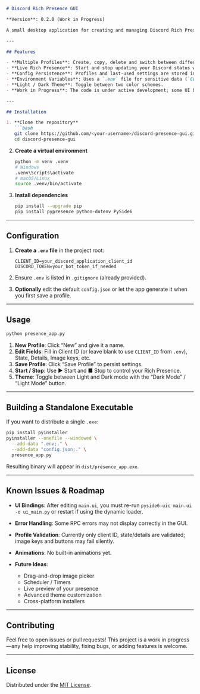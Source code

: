 ````markdown
# Discord Rich Presence GUI

**Version**: 0.2.0 (Work in Progress)

A small desktop application for creating and managing Discord Rich Presence profiles via a graphical interface. Built with Python 3.13, PySide6 (Qt for Python) and pypresence, it lets you define multiple “profiles” of presence data, start/stop updates, switch themes, and save/load your settings to JSON.

---

## Features

- **Multiple Profiles**: Create, copy, delete and switch between different presence configurations.  
- **Live Rich Presence**: Start and stop updating your Discord status with one click.  
- **Config Persistence**: Profiles and last-used settings are stored in `config.json`.  
- **Environment Variables**: Uses a `.env` file for sensitive data (`CLIENT_ID`, `DISCORD_TOKEN`).  
- **Light / Dark Theme**: Toggle between two color schemes.  
- **Work in Progress**: The code is under active development; some UI bindings or code paths may still contain bugs.

---

## Installation

1. **Clone the repository**  
   ```bash
   git clone https://github.com/<your-username>/discord-presence-gui.git
   cd discord-presence-gui
````

2. **Create a virtual environment**

   ```bash
   python -m venv .venv
   # Windows
   .venv\Scripts\activate
   # macOS/Linux
   source .venv/bin/activate
   ```

3. **Install dependencies**

   ```bash
   pip install --upgrade pip
   pip install pypresence python-dotenv PySide6
   ```

---

## Configuration

1. **Create a `.env` file** in the project root:

   ```
   CLIENT_ID=your_discord_application_client_id
   DISCORD_TOKEN=your_bot_token_if_needed
   ```

2. Ensure `.env` is listed in `.gitignore` (already provided).

3. **Optionally** edit the default `config.json` or let the app generate it when you first save a profile.

---

## Usage

```bash
python presence_app.py
```

1. **New Profile**: Click “New” and give it a name.
2. **Edit Fields**: Fill in Client ID (or leave blank to use `CLIENT_ID` from `.env`), State, Details, Image keys, etc.
3. **Save Profile**: Click “Save Profile” to persist settings.
4. **Start / Stop**: Use ▶ Start and ■ Stop to control your Rich Presence.
5. **Theme**: Toggle between Light and Dark mode with the “Dark Mode” / “Light Mode” button.

---

## Building a Standalone Executable

If you want to distribute a single `.exe`:

```bash
pip install pyinstaller
pyinstaller --onefile --windowed \
  --add-data ".env;." \
  --add-data "config.json;." \
  presence_app.py
```

Resulting binary will appear in `dist/presence_app.exe`.

---

## Known Issues & Roadmap

* **UI Bindings**: After editing `main.ui`, you must re-run `pyside6-uic main.ui -o ui_main.py` or restart if using the dynamic loader.
* **Error Handling**: Some RPC errors may not display correctly in the GUI.
* **Profile Validation**: Currently only client ID, state/details are validated; image keys and buttons may fail silently.
* **Animations**: No built-in animations yet.
* **Future Ideas**:

  * Drag-and-drop image picker
  * Scheduler / Timers
  * Live preview of your presence
  * Advanced theme customization
  * Cross-platform installers

---

## Contributing

Feel free to open issues or pull requests! This project is a work in progress—any help improving stability, fixing bugs, or adding features is welcome.

---

## License

Distributed under the [MIT License](LICENSE).

```
```
